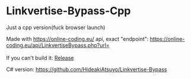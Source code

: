 # Linkvertise-Bypass-Cpp
Just a cpp version(fuck browser launch)

Made with https://online-coding.eu/ api, exact "endpoint": https://online-coding.eu/api/LinkvertiseBypass.php?url=<br><br>If you can't build it: [Release](https://github.com/HideakiAtsuyo/Linkvertise-Bypass-Cpp/releases/tag/1.0)

C# version: https://github.com/HideakiAtsuyo/Linkvertise-Bypass
